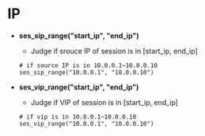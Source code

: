 # IP

- **ses_sip_range("start_ip", "end_ip")**
  - Judge if srouce IP of session is in [start_ip, end_ip]
  ```
  # if source IP is in 10.0.0.1~10.0.0.10
  ses_sip_range("10.0.0.1", "10.0.0.10")
  ```

- **ses_vip_range("start_ip", "end_ip")**
  - Judge if VIP of session is in [start_ip, end_ip]
  ```
  # if vip is in 10.0.0.1~10.0.0.10
  ses_vip_range("10.0.0.1", "10.0.0.10")
  ```
